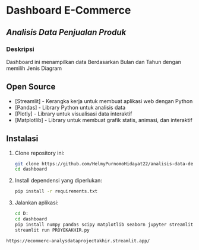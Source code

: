 # Dashboard E-Commerce
## _Analisis Data Penjualan Produk_

### Deskripsi
Dashboard ini menampilkan  data  Berdasarkan Bulan dan Tahun dengan memilih  Jenis Diagram

## Open Source

- [Streamlit] - Kerangka kerja untuk membuat aplikasi web dengan Python
- [Pandas] - Library Python untuk analisis data
- [Plotly] - Library untuk visualisasi data interaktif
- [Matplotlib] - Library untuk membuat grafik statis, animasi, dan interaktif

## Instalasi

1. Clone repository ini:

    ```sh
    git clone https://github.com/HelmyPurnomoHidayat22/analisis-data-dengan-python.git
    cd dashboard
    ```

2. Install dependensi yang diperlukan:

    ```sh
    pip install -r requirements.txt
    ```

3. Jalankan aplikasi:

    ```sh
    cd D:
    cd dashboard
    pip install numpy pandas scipy matplotlib seaborn jupyter streamlit babel
   streamlit run PROYEKAKHIR.py
```  #Dibawah ini link deploy streamlit
https://ecommerc-analysdataprojectakhir.streamlit.app/
